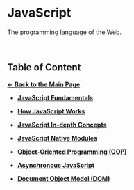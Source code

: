 # JavaScript

The programming language of the Web.

<br>

## Table of Content

[**&larr; Back to the Main Page**](./../README.md)

<div></div>

- [**JavaScript Fundamentals**](./intro/README.md)

<div></div>

- [**How JavaScript Works**](./how-js-works/README.md)

<div></div>

- [**JavaScript In-depth Concepts**](./intro-2/README.md)

<div></div>

- [**JavaScript Native Modules**](./folder/modules.md)

<div></div>

- [**Object-Oriented Programming (OOP)**](./oop/README.md)

<div></div>

- [**Asynchronous JavaScript**](./async/README.md)

<div></div>

- [**Document Object Model (DOM)**](./dom/README.md)

<div></div>
